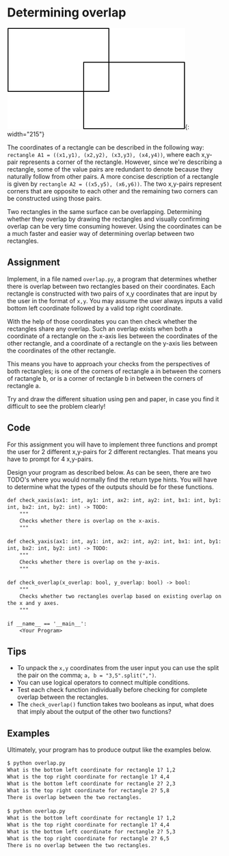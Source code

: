 # Determining overlap

![](rechthoeken.png){: width="215"}

The coordinates of a rectangle can be described in the following way: `rectangle A1 = ((x1,y1), (x2,y2), (x3,y3), (x4,y4))`, where each x,y-pair represents a corner of the rectangle.
However, since we're describing a rectangle, some of the value pairs are redundant to denote because they naturally follow from other pairs. A more concise description of a rectangle is given by `rectangle A2 = ((x5,y5), (x6,y6))`. The two x,y-pairs represent corners that are opposite to each other and the remaining two corners can be constructed using those pairs.

Two rectangles in the same surface can be overlapping. Determining whether they overlap by drawing the rectangles and visually confirming overlap can be very time consuming however.
Using the coordinates can be a much faster and easier way of determining overlap between two rectangles.

## Assignment

Implement, in a file named `overlap.py`, a program that determines whether there is overlap between two rectangles based on their coordinates.
Each rectangle is constructed with two pairs of x,y coordinates that are input by the user in the format of `x,y`. You may assume the user always inputs a valid bottom left coordinate followed by a valid top right coordinate.

With the help of those coordinates you can then check whether the rectangles share any overlap. Such an overlap exists when both a coordinate of a rectangle on the x-axis lies between the coordinates of the other rectangle, and a coordinate of a rectangle on the y-axis lies between the coordinates of the other rectangle.

This means you have to approach your checks from the perspectives of both rectangles; is one of the corners of rectangle a in between the corners of ractangle b, or is a corner of rectangle b in between the corners of rectangle a.

Try and draw the different situation using pen and paper, in case you find it difficult to see the problem clearly!

## Code

For this assignment you will have to implement three functions and prompt the user for 2 different x,y-pairs for 2 different rectangles. That means you have to prompt for 4 x,y-pairs.

Design your program as described below. As can be seen, there are two TODO's where you would normally find the return type hints. You will have to determine what the types of the outputs should be for these functions.

    def check_xaxis(ax1: int, ay1: int, ax2: int, ay2: int, bx1: int, by1: int, bx2: int, by2: int) -> TODO:
        """
        Checks whether there is overlap on the x-axis.
        """

    def check_yaxis(ax1: int, ay1: int, ax2: int, ay2: int, bx1: int, by1: int, bx2: int, by2: int) -> TODO:
        """
        Checks whether there is overlap on the y-axis.
        """

    def check_overlap(x_overlap: bool, y_overlap: bool) -> bool:
        """
        Checks whether two rectangles overlap based on existing overlap on the x and y axes.
        """

    if __name__ == '__main__':
        <Your Program>

## Tips

* To unpack the `x,y` coordinates from the user input you can use the split the pair on the comma; `a, b = "3,5".split(",")`.
* You can use logical operators to connect multiple conditions.
* Test each check function individually before checking for complete overlap between the rectangles.
* The `check_overlap()` function takes two booleans as input, what does that imply about the output of the other two functions?

## Examples

Ultimately, your program has to produce output like the examples below.

    $ python overlap.py
    What is the bottom left coordinate for rectangle 1? 1,2
    What is the top right coordinate for rectangle 1? 4,4
    What is the bottom left coordinate for rectangle 2? 2,3
    What is the top right coordinate for rectangle 2? 5,8
    There is overlap between the two rectangles.

    $ python overlap.py
    What is the bottom left coordinate for rectangle 1? 1,2
    What is the top right coordinate for rectangle 1? 4,4
    What is the bottom left coordinate for rectangle 2? 5,3
    What is the top right coordinate for rectangle 2? 6,5    
    There is no overlap between the two rectangles.
